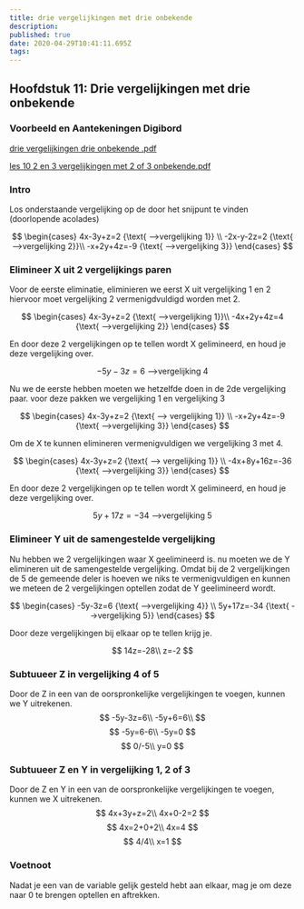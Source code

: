 ```yaml
---
title: drie vergelijkingen met drie onbekende
description: 
published: true
date: 2020-04-29T10:41:11.695Z
tags: 
---
```


## Hoofdstuk 11: Drie vergelijkingen met drie onbekende
### Voorbeeld en Aantekeningen Digibord

[drie vergelijkingen drie onbekende .pdf](/wiskunde/h11/drie_vergelijkingen_drie_onbekende_.pdf)

[les 10 2 en 3 vergelijkingen met 2 of 3 onbekende.pdf](/wiskunde/h11/les_10_2_en_3_vergelijkingen_met_2_of_3_onbekende.pdf)

### Intro

Los onderstaande vergelijking op de door het snijpunt te vinden
(doorlopende acolades)

$$
\begin{cases}
   4x-3y+z=2 {\text{ -->vergelijking 1}}  \\
  -2x-y-2z=2 {\text{ -->vergelijking 2}}\\
  -x+2y+4z=-9 {\text{ -->vergelijking 3}}
\end{cases}
$$

### Elimineer X uit 2 vergelijkings paren
Voor de eerste eliminatie, eliminieren we eerst X uit vergelijking 1 en 2
hiervoor moet vergelijking 2 vermenigdvuldigd worden met 2.

$$
\begin{cases}
	4x-3y+z=2 {\text{ -->vergelijking 1}}\\
	-4x+2y+4z=4 {\text{ -->vergelijking 2}}
\end{cases} 
$$

En door deze 2 vergelijkingen op te tellen wordt X gelimineerd, en houd je deze vergelijking over.

$$
	-5y-3z=6 {\text{ -->vergelijking 4}}
$$

Nu we de eerste hebben moeten we hetzelfde doen in de 2de vergelijking paar.
voor deze pakken we vergelijking 1 en vergelijking 3

$$
\begin{cases}
	4x-3y+z=2 {\text{ --> vergelijking 1}} \\
  -x+2y+4z=-9 {\text{ -->vergelijking 3}}
\end{cases}
$$

Om de X te kunnen elimineren vermenigvuldigen we vergelijking 3 met 4.

$$
\begin{cases}
	4x-3y+z=2 {\text{ --> vergelijking 1}} \\
  -4x+8y+16z=-36 {\text{ -->vergelijking 3}}
\end{cases}
$$

En door deze 2 vergelijkingen op te tellen wordt X gelimineerd, en houd je deze vergelijking over.

$$
5y+17z=-34 {\text{ -->vergelijking 5}}
$$

### Elimineer Y uit de samengestelde vergelijking
Nu hebben we 2 vergelijkingen waar X geelimineerd is. nu moeten we de Y elimineren uit de samengestelde vergelijking.
Omdat bij de 2 vergelijkingen de 5 de gemeende deler is hoeven we niks te vermenigvuldigen en kunnen we meteen de 2 vergelijkingen optellen zodat de Y geelimineerd wordt.

$$
\begin{cases}
	-5y-3z=6 {\text{ -->vergelijking 4}} \\
  5y+17z=-34 {\text{ -->vergelijking 5}}
\end{cases}
$$

Door deze vergelijkingen bij elkaar op te tellen krijg je.

$$
14z=-28\\
z=-2
$$


### Subtuueer Z in vergelijking 4 of 5
Door de Z in een van de oorspronkelijke vergelijkingen te voegen, kunnen we Y uitrekenen.
$$
-5y-3z=6\\
-5y+6=6\\
$$
$$
-5y=6-6\\
-5y=0
$$
$$
0/-5\\
y=0
$$

### Subtuueer Z en Y in vergelijking 1, 2 of 3
Door de Z en Y in een van de oorspronkelijke vergelijkingen te voegen, kunnen we X uitrekenen.
$$
4x+3y+z=2\\
4x+0-2=2
$$
$$
4x=2+0+2\\
4x=4
$$
$$
4/4\\
x=1
$$

### Voetnoot
Nadat je een van de variable gelijk gesteld hebt aan elkaar, mag je om deze naar 0 te brengen optellen en aftrekken.